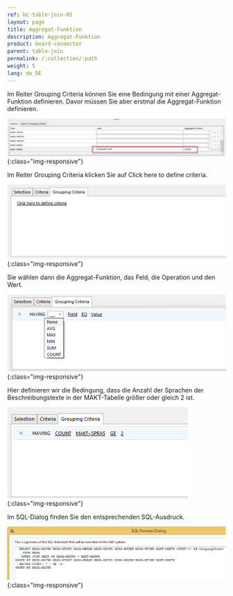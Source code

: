 ```yaml
---
ref: bc-table-join-05
layout: page
title: Aggregat-Funktion
description: Aggregat-Funktion
product: board-connector
parent: table-join
permalink: /:collection/:path
weight: 5
lang: de_DE
---
```


Im Reiter Grouping Criteria können Sie eine Bedingung mit einer Aggregat-Funktion definieren. Davor müssen Sie aber erstmal die Aggregat-Funktion definieren.

![tj-aggregate-count](/img/content/tj-aggregate-count.jpg){:class="img-responsive"}

Im Reiter Grouping Criteria klicken Sie auf Click here to define criteria.

![tj-grouping-criteria-0](/img/content/tj-grouping-criteria-0.jpg){:class="img-responsive"}

Sie wählen dann die Aggregat-Funktion, das Feld, die Operation und den Wert. 

![tj-grouping-criteria-1](/img/content/tj-grouping-criteria-1.jpg){:class="img-responsive"}

Hier definieren wir die Bedingung, dass die Anzahl der Sprachen der Beschreibungstexte in der MAKT-Tabelle größer oder gleich 2 ist. 

![tj-grouping-criteria-count](/img/content/tj-grouping-criteria-count.jpg){:class="img-responsive"}

Im SQL-Dialog finden Sie den entsprechenden SQL-Ausdruck. 

![tj-grouping-sql](/img/content/tj-grouping-sql.jpg){:class="img-responsive"}